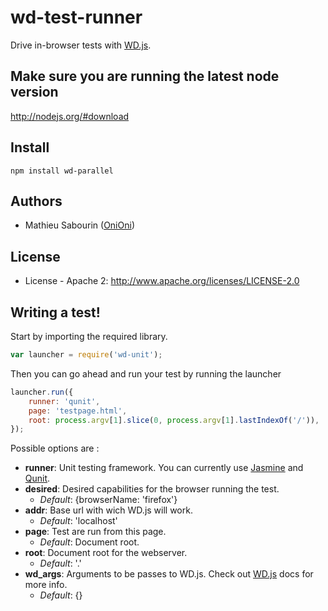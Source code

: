 wd-test-runner
==============

Drive in-browser tests with [WD.js](https://github.com/admc/wd).

## Make sure you are running the latest node version

http://nodejs.org/#download

## Install

```shell
npm install wd-parallel
```

## Authors

  - Mathieu Sabourin ([OniOni](http://github.com/OniOni))
  
## License

  * License - Apache 2: http://www.apache.org/licenses/LICENSE-2.0

## Writing a test!

Start by importing the required library.

```javascript
var launcher = require('wd-unit');
```

Then you can go ahead and run your test by running the launcher
```javascript
launcher.run({
    runner: 'qunit',
    page: 'testpage.html',
    root: process.argv[1].slice(0, process.argv[1].lastIndexOf('/')),
});
```

Possible options are :
- __runner__: Unit testing framework. You can currently use [Jasmine](http://pivotal.github.com/jasmine/) and [Qunit](http://docs.jquery.com/QUnit).
- __desired__: Desired capabilities for the browser running the test. 
  - _Default_: {browserName: 'firefox'}
- __addr__: Base url with wich WD.js will work.
  - _Default_: 'localhost'
- __page__: Test are run from this page.
  - _Default_: Document root.
- __root__: Document root for the webserver.
  - _Default_: '.'
- __wd_args__: Arguments to be passes to WD.js. Check out [WD.js](https://github.com/admc/wd) docs for more info.
  - _Default_: {}